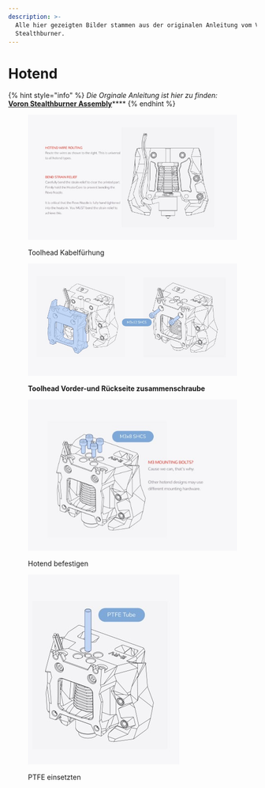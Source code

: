 ```yaml
---
description: >-
  Alle hier gezeigten Bilder stammen aus der originalen Anleitung vom Voron
  Stealthburner.
---
```


# Hotend

{% hint style="info" %}
_Die Orginale Anleitung ist hier zu finden:_\
[**Voron Stealthburner Assembly**](https://github.com/VoronDesign/Voron-Stealthburner/tree/main/Manual)****
{% endhint %}

<figure><img src="../../../.gitbook/assets/toolhead4.jpg" alt=""><figcaption><p>Toolhead Kabelfürhung</p></figcaption></figure>

<div>

<figure><img src="../../../.gitbook/assets/toolhead.jpg" alt=""><figcaption><p><strong>Toolhead Vorder-und Rückseite zusammenschraube</strong></p></figcaption></figure>

 

<figure><img src="../../../.gitbook/assets/toolhead2.jpg" alt=""><figcaption><p>Hotend befestigen</p></figcaption></figure>

 

<figure><img src="../../../.gitbook/assets/toolhead3.jpg" alt=""><figcaption><p>PTFE einsetzten</p></figcaption></figure>

</div>
